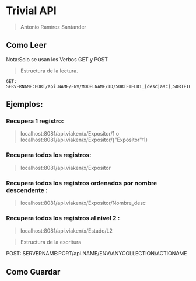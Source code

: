# Trivial API
> Antonio Ramírez Santander



## Como Leer

Nota:Solo se usan los Verbos GET y POST

> Estructura de la lectura.

```plain
GET: SERVERNAME:PORT/api.NAME/ENV/MODELNAME/ID/SORTFIELD1_[desc|asc],SORTFIELD2_[desc|asc]/L[INSTANCELEVEL]/_DTONAME/{"FILTERPROPERTY1":VALUE1}/P1X10
```

## Ejemplos:
### Recupera 1 registro:
> localhost:8081/api.viaken/x/Expositor/1   o  localhost:8081/api.viaken/x/Expositor/{"Expositor":1}  

### Recupera todos los registros:
> localhost:8081/api.viaken/x/Expositor
	
### Recupera todos los registros ordenados por nombre  descendente :
> localhost:8081/api.viaken/x/Expositor/Nombre_desc	

### Recupera todos los registros al nivel 2 :
> localhost:8081/api.viaken/x/Estado/L2	
	
> Estructura de la escritura

POST: SERVERNAME:PORT/api.NAME/ENV/ANYCOLLECTION/ACTIONAME

## Como Guardar


